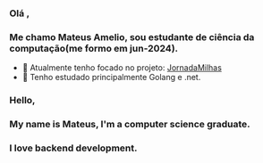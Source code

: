 ### Olá ,
### Me chamo Mateus Amelio, sou estudante de ciência da computação(me formo em jun-2024).
- 🔭 Atualmente tenho focado no projeto: [JornadaMilhas](https://github.com/minacio00/JornadaMilhas)
- 🌱 Tenho estudado principalmente Golang e .net.

### Hello, 
### My name is Mateus, I'm a computer science graduate.
### I love backend development.
<!--
**minacio00/minacio00** is a ✨ _special_ ✨ repository because its `README.md` (this file) appears on your GitHub profile.

Here are some ideas to get you started:
👋
- 🔭 I’m currently working on ...
- 🌱 I’m currently learning ...
- 👯 I’m looking to collaborate on ...
- 🤔 I’m looking for help with ...
- 💬 Ask me about ...
- 📫 How to reach me: ...
- ⚡ Fun fact: ...
-->

